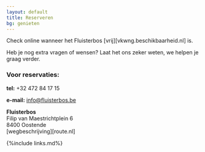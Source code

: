 ```yaml
---
layout: default
title: Reserveren
bg: genieten
---
```

Check online wanneer het Fluisterbos [vrij][vkwng.beschikbaarheid.nl] is.

Heb je nog extra vragen of wensen? Laat het ons zeker weten, we helpen je graag verder. 

### Voor reservaties:

**tel:** +32 472 84 17 15

**e-mail:** info@fluisterbos.be

**Fluisterbos**  
Filip van Maestrichtplein 6  
8400 Oostende  
[wegbeschrijving][route.nl]





{%include links.md%}
